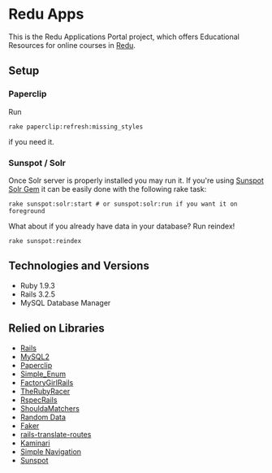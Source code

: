 # Redu Apps

This is the Redu Applications Portal project, which offers Educational Resources
for online courses in [Redu](http://redu.com.br).

## Setup
### Paperclip
Run
```shell
rake paperclip:refresh:missing_styles
```
if you need it.

### Sunspot / Solr
Once Solr server is properly installed you may run it. If you're using 
[Sunspot Solr Gem](https://github.com/outoftime/sunspot/tree/master/sunspot_solr#sunspotsolr)
it can be easily done with the following rake task:
```shell
rake sunspot:solr:start # or sunspot:solr:run if you want it on foreground
```
What about if you already have data in your database? Run reindex!
```shell
rake sunspot:reindex
```

## Technologies and Versions
* Ruby 1.9.3
* Rails 3.2.5
* MySQL Database Manager

## Relied on Libraries
* [Rails](https://github.com/rails/rails)
* [MySQL2](http://rubygems.org/gems/mysql2)
* [Paperclip](https://github.com/thoughtbot/paperclip)
* [Simple_Enum](https://github.com/lwe/simple_enum)
* [FactoryGirlRails](https://github.com/thoughtbot/factory_girl_rails)
* [TheRubyRacer](https://github.com/cowboyd/therubyracer)
* [RspecRails](https://github.com/rspec/rspec-rails)
* [ShouldaMatchers](https://github.com/thoughtbot/shoulda-matchers)
* [Random Data](https://github.com/tomharris/random_data)
* [Faker](https://github.com/stympy/faker)
* [rails-translate-routes](https://github.com/francesc/rails-translate-routes)
* [Kaminari](https://github.com/amatsuda/kaminari)
* [Simple Navigation](https://github.com/andi/simple-navigation)
* [Sunspot](https://github.com/outoftime/sunspot)
